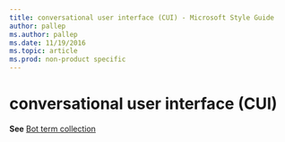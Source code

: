 ```yaml
---
title: conversational user interface (CUI) - Microsoft Style Guide
author: pallep
ms.author: pallep
ms.date: 11/19/2016
ms.topic: article
ms.prod: non-product specific
---
```


# conversational user interface (CUI)

**See** [Bot term collection](/style-guide/a-z-word-list-term-collections/b/bot-terms.md)
